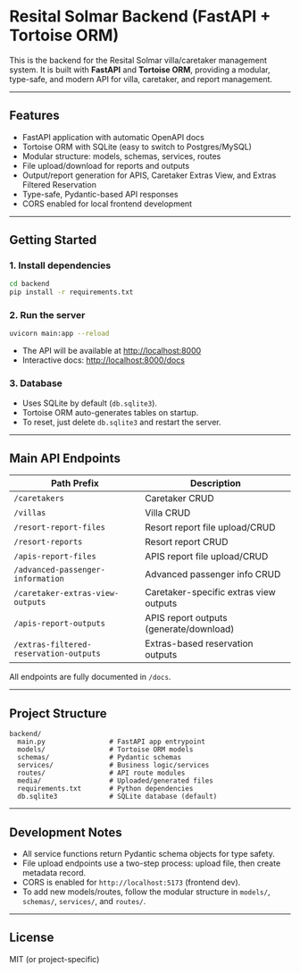 # Resital Solmar Backend (FastAPI + Tortoise ORM)

This is the backend for the Resital Solmar villa/caretaker management system. It is built with **FastAPI** and **Tortoise ORM**, providing a modular, type-safe, and modern API for villa, caretaker, and report management.

---

## Features
- FastAPI application with automatic OpenAPI docs
- Tortoise ORM with SQLite (easy to switch to Postgres/MySQL)
- Modular structure: models, schemas, services, routes
- File upload/download for reports and outputs
- Output/report generation for APIS, Caretaker Extras View, and Extras Filtered Reservation
- Type-safe, Pydantic-based API responses
- CORS enabled for local frontend development

---

## Getting Started

### 1. Install dependencies
```bash
cd backend
pip install -r requirements.txt
```

### 2. Run the server
```bash
uvicorn main:app --reload
```

- The API will be available at [http://localhost:8000](http://localhost:8000)
- Interactive docs: [http://localhost:8000/docs](http://localhost:8000/docs)

### 3. Database
- Uses SQLite by default (`db.sqlite3`).
- Tortoise ORM auto-generates tables on startup.
- To reset, just delete `db.sqlite3` and restart the server.

---

## Main API Endpoints

| Path Prefix                              | Description                                 |
|------------------------------------------|---------------------------------------------|
| `/caretakers`                            | Caretaker CRUD                              |
| `/villas`                                | Villa CRUD                                  |
| `/resort-report-files`                   | Resort report file upload/CRUD              |
| `/resort-reports`                        | Resort report CRUD                          |
| `/apis-report-files`                     | APIS report file upload/CRUD                |
| `/advanced-passenger-information`        | Advanced passenger info CRUD                |
| `/caretaker-extras-view-outputs`         | Caretaker-specific extras view outputs       |
| `/apis-report-outputs`                   | APIS report outputs (generate/download)     |
| `/extras-filtered-reservation-outputs`   | Extras-based reservation outputs            |

All endpoints are fully documented in `/docs`.

---

## Project Structure

```
backend/
  main.py                # FastAPI app entrypoint
  models/                # Tortoise ORM models
  schemas/               # Pydantic schemas
  services/              # Business logic/services
  routes/                # API route modules
  media/                 # Uploaded/generated files
  requirements.txt       # Python dependencies
  db.sqlite3             # SQLite database (default)
```

---

## Development Notes
- All service functions return Pydantic schema objects for type safety.
- File upload endpoints use a two-step process: upload file, then create metadata record.
- CORS is enabled for `http://localhost:5173` (frontend dev).
- To add new models/routes, follow the modular structure in `models/`, `schemas/`, `services/`, and `routes/`.

---

## License
MIT (or project-specific) 